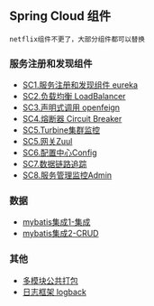 ## Spring Cloud 组件

```
netflix组件不更了，大部分组件都可以替换
```

### 服务注册和发现组件
- [SC1.服务注册和发现组件 eureka](SC1.Eureka.md)
- [SC2.负载均衡 LoadBalancer](SC2.LoadBalancer.md)
- [SC3.声明式调用 openfeign](SC3.openfeign.md)
- [SC4.熔断器 Circuit Breaker](SC4.熔断器CircuitBreaker.md)
- [SC5.Turbine集群监控](SC5.Turbine集群监控.md)
- [SC5.网关Zuul](SC5.网关Zuul.md)
- [SC6.配置中心Config](SC6.配置中心Config.md)
- [SC7.数据链路追踪](SC7.数据链路追踪.md)
- [SC8.服务管理监控Admin](SC8.服务管理监控Admin.md)


### 数据
- [mybatis集成1-集成](Plus2.Mybatis集成1-集成.md)
- [mybatis集成2-CRUD](Plus2.Mybatis集成2-CRUD.md)

### 其他 
- [多模块公共打包](Plus3.common-package.md)
- [日志框架 logback](Plus1.logback.md)